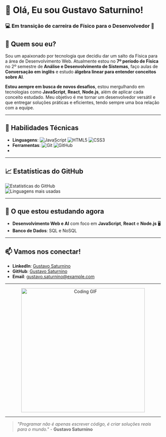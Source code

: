 # 👋 Olá, Eu sou **Gustavo Saturnino**!

### 💻 **Em transição de carreira** de Físico para o Desenvolvedor 🌟


## 🚀 **Quem sou eu?**

Sou um apaixonado por tecnologia que decidiu dar um salto da Física para a área de Desenvolvimento Web. Atualmente estou no **7º período de Física** no 2º semestre de **Análise e Desenvolvimento de Sistemas**, faço aulas de **Conversação em inglês** e estudo **álgebra linear para entender conceitos sobre AI**.

**Estou aempre em busca de novos desafios**, estou mergulhando em tecnologias como **JavaScript**, **React**, **Node.js**, além de aplicar cada conceito estudado. Meu objetivo é me tornar um desenvolvedor versátil e que entregar soluções práticas e eficientes, tendo sempre uma boa relação com a equipe.

---

## 🔧 **Habilidades Técnicas**

- **Linguagens**: ![JavaScript](https://img.shields.io/badge/-JavaScript-yellow) ![HTML5](https://img.shields.io/badge/-HTML5-orange) ![CSS3](https://img.shields.io/badge/-CSS3-blue)
- **Ferramentas**: ![Git](https://img.shields.io/badge/-Git-black) ![GitHub](https://img.shields.io/badge/-GitHub-lightgray)
- 
---

## 📈 **Estatísticas do GitHub**

![Estatísticas do GitHub](https://github-readme-stats.vercel.app/api?username=Gustavo-Saturnino-1997&show_icons=true&theme=radical)  
![Linguagens mais usadas](https://github-readme-stats.vercel.app/api/top-langs/?username=Gustavo-Saturnino-1997&layout=compact&theme=radical)

---

## 🌱 **O que estou estudando agora**

- **Desenvolvimento Web e AI** com foco em **JavaScript**, **React** e **Node.js** 🖥️
- **Banco de Dados**: SQL e NoSQL

---

## 📫 **Vamos nos conectar!**

- **LinkedIn**: [Gustavo Saturnino](https://www.linkedin.com/in/gustavo-saturnino/)
- **GitHub**: [Gustavo Saturnino](https://github.com/Gustavo-Saturnino-1997)
- **Email**: [gustavo.saturnino@example.com](mailto:gustavo.saturnino@example.com)

---

<p align="center">
  <img src="https://media.giphy.com/media/ZVik7pBtu9dNS/giphy.gif" alt="Coding GIF" width="400"/>
</p>

---

> _"Programar não é apenas escrever código, é criar soluções reais para o mundo."_ - **Gustavo Saturnino**
